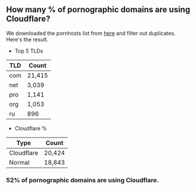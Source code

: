 ## How many % of pornographic domains are using Cloudflare?


We downloaded the pornhosts list from [here](https://raw.githubusercontent.com/Sinfonietta/hostfiles/master/pornography-hosts) and filter out duplicates.
Here's the result.


[//]: # (start replacement)


- Top 5 TLDs

| TLD | Count |
| --- | --- |
| com | 21,415 |
| net | 3,039 |
| pro | 1,141 |
| org | 1,053 |
| ru | 896 |


- Cloudflare %

| Type | Count |
| --- | --- |
| Cloudflare | 20,424 |
| Normal | 18,843 |


### 52% of pornographic domains are using Cloudflare.